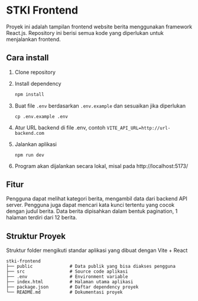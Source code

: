# STKI Frontend

Proyek ini adalah tampilan frontend website berita menggunakan framework React.js. Repository ini berisi semua kode yang diperlukan untuk menjalankan frontend.

## Cara install

1. Clone repository

2. Install dependency

   ```sh
   npm install
   ```

3. Buat file `.env` berdasarkan `.env.example` dan sesuaikan jika diperlukan

   ```
   cp .env.example .env
   ```
4. Atur URL backend di file .env, contoh `VITE_API_URL=http://url-backend.com`      

5. Jalankan aplikasi

    ```
    npm run dev
    ```

6. Program akan dijalankan secara lokal, misal pada http://localhost:5173/

## Fitur

Pengguna dapat melihat kategori berita, mengambil data dari backend API server. Pengguna juga dapat mencari kata kunci tertentu yang cocok dengan judul berita. Data berita dipisahkan dalam bentuk pagination, 1 halaman terdiri dari 12 berita.

## Struktur Proyek

Struktur folder mengikuti standar aplikasi yang dibuat dengan Vite + React

```
stki-frontend
├── public              # Data publik yang bisa diakses pengguna
├── src                 # Source code aplikasi
├── .env                # Environment variable
├── index.html          # Halaman utama aplikasi
├── package.json        # Daftar dependency proyek
└── README.md           # Dokumentasi proyek
```
